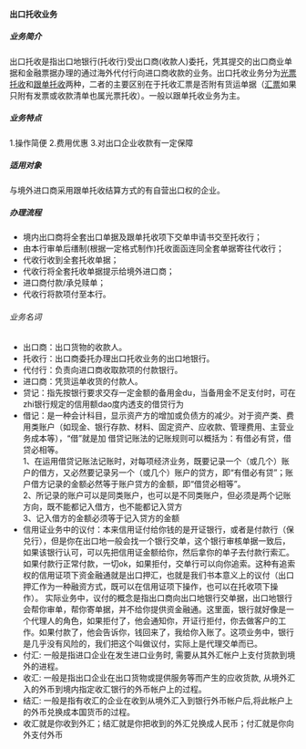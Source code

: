 #### 出口托收业务
##### 业务简介
出口托收是指出口地银行(托收行)受出口商(收款人)委托，凭其提交的出口商业单据和金融票据办理的通过海外代付行向进口商收款的业务。出口托收业务分为[光票托收](/doc/CleanCollection.md)和[跟单托收](/doc/OutwardCollection.md)两种，二者的主要区别在于托收汇票是否附有货运单据（[汇票](/doc/BillOfExchange.md)如果只附有发票或收款清单也属光票托收）。一般以跟单托收业务为主。
##### 业务特点
1.操作简便 2.费用优惠 3.对出口企业收款有一定保障
##### 适用对象
与境外进口商采用跟单托收结算方式的有自营出口权的企业。
##### 办理流程
* 境内出口商将全套出口单据及跟单托收项下交单申请书交至托收行；
* 由本行审单后缮制(根据一定格式制作)托收面函连同全套单据寄往代收行；
* 代收行收到全套托收单据；
* 代收行将全套托收单据提示给境外进口商；
* 进口商付款/承兑赎单；
* 代收行将款项付至本行。
###### 业务名词
* 出口商：出口货物的收款人。
* 托收行：出口商委托办理出口托收业务的出口地银行。
* 代付行：负责向进口商收取款项的付款银行。
* 进口商：凭货运单收货的付款人。
* 贷记：指先按银行要求交存一定金额的备用金du，当备用金不足支付时，可在zhi银行规定的信用额dao度内透支的借贷行为
* 借记：是一种会计科目，显示资产方的增加或负债方的减少。对于资产类、费用类账户（如现金、银行存款、材料、固定资产、应收款、管理费用、主营业务成本等），“借”就是加
借贷记账法的记账规则可以概括为：有借必有贷，借贷必相等。<br>
1、在运用借贷记账法记账时，对每项经济业务，既要记录一个（或几个）账户的借方，又必然要记录另一个（或几个）账户的贷方，即“有借必有贷”；账户借方记录的金额必然等于账户贷方的金额，即“借贷必相等”。<br>
2、所记录的账户可以是同类账户，也可以是不同类账户，但必须是两个记账方向，既不能都记入借方，也不能都记入贷方 <br>
3、记入借方的金额必须等于记入贷方的金额 <br>
* 信用证业务中的议付：本来信用证付给你钱的是开证银行，或者是付款行（保兑行），但是你在出口地一般会找一个银行交单，这个银行审核单据一致后，如果该银行认可，可以先把信用证金额给你，然后拿你的单子去付款行索汇。如果付款行正常付款，一切ok，如果拒付，交单行可以向你追索。这种有追索权的信用证项下资金融通就是出口押汇，也就是我们书本意义上的议付（出口押汇作为一种融资方式，既可以在信用证项下操作，也可以在托收项下操作）。
实际业务中，议付的概念是指出口商向出口地银行交单据，出口地银行会帮你审单，帮你寄单据，并不给你提供资金融通。这里面，银行就好像是一个代理人的角色，如果拒付了，他会通知你，开证行拒付，你去做客户的工作。如果付款了，他会告诉你，钱回来了，我给你入账了。这项业务中，银行是几乎没有风险的，我们把这个叫做议付，实际上是代理交单而已。
* 付汇: 一般是指进口企业在发生进口业务时, 需要从其外汇帐户上支付货款到境外的进程。
* 收汇: 一般是指出口企业在出口货物或提供服务等而产生的应收货款, 从境外汇入的外币到境内指定收汇银行的外币帐户上的过程。
* 结汇: 一般是指有收汇的企业在收到从境外汇入到银行外币帐户后,将此帐户上的外币兑换成本国货币的过程。
* 收汇就是你收到外汇；结汇就是你把收到的外汇兑换成人民币；付汇就是你向外支付外币
